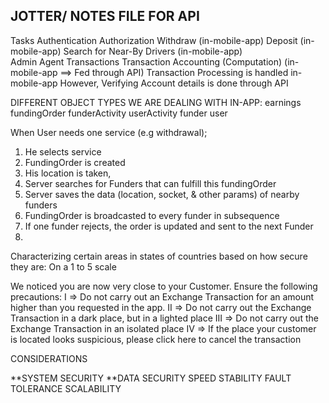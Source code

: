 ##   JOTTER/ NOTES FILE FOR API

Tasks
Authentication
Authorization
Withdraw (in-mobile-app)
Deposit (in-mobile-app)
Search for Near-By Drivers (in-mobile-app)  
Admin 
Agent Transactions 
Transaction Accounting (Computation) (in-mobile-app ==> Fed through API)
Transaction Processing is handled in-mobile-app
However, Verifying Account details is done through API

DIFFERENT OBJECT TYPES WE ARE DEALING WITH IN-APP:
earnings
fundingOrder
funderActivity
userActivity
funder
user

When User needs one service (e.g withdrawal);
1. He selects service
2. FundingOrder is created
3. His location is taken,
4. Server searches for Funders that can fulfill this fundingOrder
5. Server saves the data (location, socket, & other params) of nearby funders
6. FundingOrder is broadcasted to every funder in subsequence
7. If one funder rejects, the order is updated and sent to the next Funder
8.


 
Characterizing certain areas in states of countries based on how secure they are:
On a 1 to 5 scale

We noticed you are now very close to your Customer.
Ensure the following precautions:
I => Do not carry out an Exchange Transaction for an amount higher than you requested in the app. 
II => Do not carry out the Exchange Transaction in a dark place, but in a lighted place 
III => Do not carry out the Exchange Transaction in an isolated place 
IV => If the place your customer is located looks suspicious, please click here to cancel the transaction

CONSIDERATIONS

**SYSTEM SECURITY
**DATA SECURITY
SPEED
STABILITY
FAULT TOLERANCE
SCALABILITY